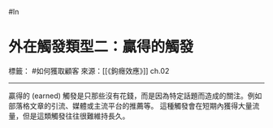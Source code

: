 #ln 
# 外在觸發類型二：贏得的觸發
標籤： #如何獲取顧客 
來源：[[《鉤癮效應》]] ch.02

---

贏得的 (earned) 觸發是只那些沒有花錢，而是因為特定話題而造成的關注。例如部落格文章的引流、媒體或主流平台的推薦等。
這種觸發會在短期內獲得大量流量，但是這類觸發往往很難維持長久。
